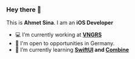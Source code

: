 ### Hey there 👋
This is **Ahmet Sina**. I am an **iOS Developer**
- 💻 I’m currently working at **[VNGRS](https://dev.vngrs.com)**
- 🔎 I'm open to opportunities in Germany.
- 🌱 I’m currently learning **[SwiftUI](https://developer.apple.com/documentation/swiftui) and [Combine](https://developer.apple.com/documentation/combine)**
